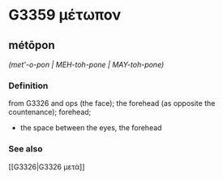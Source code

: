 # G3359 μέτωπον

## métōpon

_(met'-o-pon | MEH-toh-pone | MAY-toh-pone)_

### Definition

from G3326 and ops (the face); the forehead (as opposite the countenance); forehead; 

- the space between the eyes, the forehead

### See also

[[G3326|G3326 μετά]]
